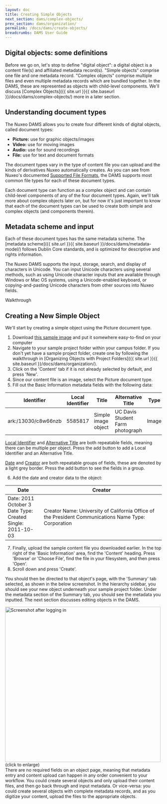 ```yaml
---
layout: doc
title: Creating Simple Objects
next_section: dams/complex-objects/
prev_section: dams/organization/
permalink: /docs/dams/create-objects/
breadcrumbs: DAMS User Guide
---
```


## Digital objects: some definitions

Before we go on, let's stop to define "digital object": a digital object is a content file(s) and affiliated metadata record(s). "Simple objects" comprise one file and one metadata record. "Complex objects" comprise multiple files and even multiple metadata records which are bundled together. In the DAMS, these are represented as objects with child-level components. We'll discuss [Complex Objects]({{ site.url }}{{ site.baseurl }}/docs/dams/complex-objects/) more in a later section. 


## Understanding document types

The Nuxeo DAMS allows you to create four different kinds of digital objects, called document types: 

- **Picture:** use for graphic objects/images
- **Video:** use for moving images
- **Audio:** use for sound recordings
- **File:** use for text and document formats

The document types vary in the type of content file you can upload and the kinds of derivatives Nuxeo automatically creates. As you can see from Nuxeo's documented <a href="http://doc.nuxeo.com/display/NXDOC60/Supported+File+Formats" target="_blank">Supported File Formats</a>, the DAMS supports most common file types for each of these document types. 

Each document type can function as a complex object and can contain child-level components of any of the four document types. Again, we'll talk more about complex objects later on, but for now it's just important to know that each of the document types can be used to create both simple and complex objects (and components therein).

## Metadata scheme and input

Each of these document types has the same metadata scheme. The [metadata scheme]({{ site.url }}{{ site.baseurl }}/docs/dams/metadata-model/) follows Dublin Core standards, and is optimized for descriptive and rights information.

The Nuxeo DAMS supports the input, storage, search, and display of characters in Unicode. You can input Unicode characters using several methods, such as using Unicode character inputs that are available through Windows or Mac OS systems, using a Unicode-enabled keyboard, or copying-and-pasting Unicode characters from other sources into Nuxeo fields.

<div class="walkthrough">Walkthrough</div>

## Creating a New Simple Object

We'll start by creating a simple object using the Picture document type.

1. Download <a href="{{ site.url }}{{ site.baseurl }}/images/Medium_uc-davis-student-farm-49.jpg" download>this sample image</a> and put it somewhere easy-to-find on your computer
2. Navigate to your sample project folder within your campus folder. If you don't yet have a sample project folder, create one by following the walkthrough in [Organizing Objects with Project Folders]({{ site.url }}{{ site.baseurl }}/docs/dams/organization/). 
3. Click on the 'Content' tab if it is not already selected by default, and press 'New'.
4. Since our content file is an image, select the Picture document type. 
5. Fill out the Basic Information metadata fields with the following data: 

| Identifier          | Local Identifier | Title               | Alternative Title                | Type  |
|---------------------|------------------|---------------------|----------------------------------|-------|
| ark:/13030/c8w66nzb | 5585817          | Simple image object | UC Davis Student Farm photograph | Image |

<div class="note"><p><a class="notelink" href="{{ site.url }}{{ site.baseurl }}/docs/dams/metadata-model/#LocalIdentifier">Local Identifier</a> and <a class="notelink" href="{{ site.url }}{{ site.baseurl }}/docs/dams/metadata-model/#AlternativeTitle">Alternative Title</a> are both repeatable fields, meaning there can be multiple per object. Press the add button to add a Local Identifier and an Alternative Title.</p><p><a class="notelink" href="{{ site.url }}{{ site.baseurl }}/docs/dams/metadata-model/#Date">Date</a> and <a class="notelink" href="{{ site.url }}{{ site.baseurl }}/docs/dams/metadata-model/#Creator">Creator</a> are both repeatable groups of fields, these are denoted by a light grey border. Press the add button to see the fields in a group.</p></div>

<ol start="6">
  <li>Add the date and creator data to the object:</li>
</ol>

<table>
  <thead>
    <tr>
      <th class="w-1-3">Date</th>
      <th>Creator</th>
    </tr>
  </thead>
  <tr>
    <td>
      Date: 2011 October 3<br>
      Date Type: Created<br>
      Single: 2011-10-03
    </td>
    <td>
      Creator Name: University of California Office of the President Communications
      Name Type: Corporation
    </td>
  </tr>
</table>

<ol start="7">
  <li>Finally, upload the sample content file you downloaded earlier. In the top right of the 'Basic Information' area, find the 'Content' heading. Press 'Browse' or 'Choose File', find the file in your filesystem, and then press 'Open'.</li>
  <li>Scroll down and press 'Create'.</li>
</ol>

<p>You should then be directed to that object's page, with the 'Summary' tab selected, as shown in the below screenshot. In the hierarchy sidebar, you should see your new object underneath your sample project folder. Under the metadata section of the Summary tab, you should see the metadata you inputted. The next section discusses editing objects in the DAMS.</p>

<a class="img-popup-tall" href="{{ site.url }}{{ site.baseurl }}/images/3_simple-object.png">
  <img src="{{ site.url }}{{ site.baseurl }}/images/3_simple-object.png" alt="Screenshot after logging in" style="width: 500px">
</a>
<br>(click to enlarge)

<div class="note">There are no required fields on an object page, meaning that metadata entry and content upload can happen in any order convenient to your workflow. You could create several objects and only upload their content files, and then go back through and input metadata. Or vice-versa: you could create several objects with complete metadata records, and as you digitize your content, upload the files to the appropriate objects.</div>
